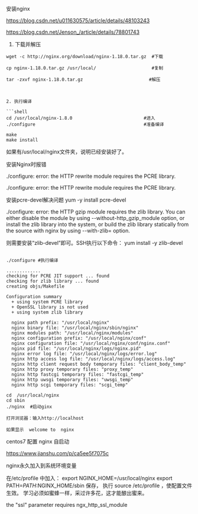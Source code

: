 安装nginx

https://blog.csdn.net/u011630575/article/details/48103243


https://blog.csdn.net/Jenson_/article/details/78801743


1. 下载并解压

```shell
wget -c http://nginx.org/download/nginx-1.18.0.tar.gz  #下载

cp nginx-1.18.0.tar.gz /usr/local/                     #复制

tar -zxvf nginx-1.18.0.tar.gz                         #解压



2. 执行编译

```shell
cd /usr/local/nginx-1.8.0                           #进入
./configure                                         #准备编译

make
make install
```

 如果有/usr/local/nginx文件夹，说明已经安装好了。



安装Nginx时报错

./configure: error: the HTTP rewrite module requires the PCRE library.

./configure: error: the HTTP rewrite module requires the PCRE library.

安装pcre-devel解决问题
yum -y install pcre-devel

./configure: error: the HTTP gzip module requires the zlib library.
You can either disable the module by using --without-http_gzip_module
option, or install the zlib library into the system, or build the zlib library
statically from the source with nginx by using --with-zlib=<path> option.

则需要安装“zlib-devel”即可。SSH执行以下命令：
yum install -y zlib-devel


```shell

./configure #执行编译

.............
checking for PCRE JIT support ... found
checking for zlib library ... found
creating objs/Makefile

Configuration summary
  + using system PCRE library
  + OpenSSL library is not used
  + using system zlib library

  nginx path prefix: "/usr/local/nginx"
  nginx binary file: "/usr/local/nginx/sbin/nginx"
  nginx modules path: "/usr/local/nginx/modules"
  nginx configuration prefix: "/usr/local/nginx/conf"
  nginx configuration file: "/usr/local/nginx/conf/nginx.conf"
  nginx pid file: "/usr/local/nginx/logs/nginx.pid"
  nginx error log file: "/usr/local/nginx/logs/error.log"
  nginx http access log file: "/usr/local/nginx/logs/access.log"
  nginx http client request body temporary files: "client_body_temp"
  nginx http proxy temporary files: "proxy_temp"
  nginx http fastcgi temporary files: "fastcgi_temp"
  nginx http uwsgi temporary files: "uwsgi_temp"
  nginx http scgi temporary files: "scgi_temp"

```




```shell
cd  /usr/local/nginx
cd sbin
./nginx  #启动ginx

打开浏览器：输入http://localhost

如果显示  welcome to  nginx

 ```


 centos7 配置 nginx 自启动

 https://www.jianshu.com/p/ca5ee5f7075c


 nginx永久加入到系统环境变量

 在/etc/profile 中加入：
export NGINX_HOME=/usr/local/nginx
export PATH=$PATH:$NGINX_HOME/sbin
保存，
执行 source /etc/profile ，使配置文件生效。
学习必须如蜜蜂一样，采过许多花，这才能酿出蜜来。



the "ssl" parameter requires ngx_http_ssl_module



